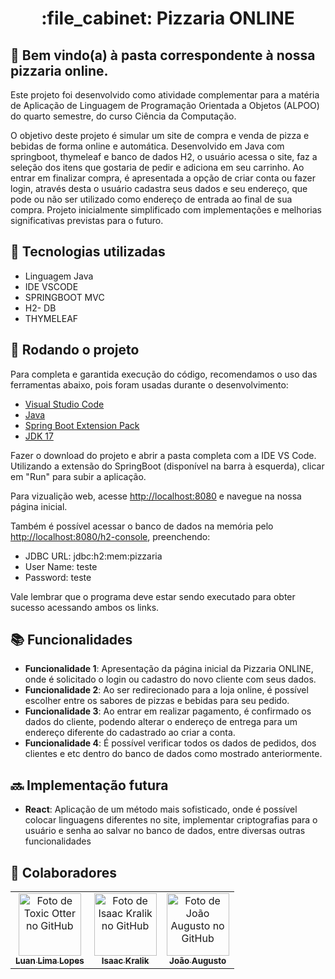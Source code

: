 <h1 align="center">:file_cabinet: Pizzaria ONLINE</h1> 

## :memo: Bem vindo(a) à pasta correspondente à nossa pizzaria online.

Este projeto foi desenvolvido como atividade complementar para a matéria de Aplicação de Linguagem de Programação Orientada a Objetos (ALPOO)
do quarto semestre, do curso Ciência da Computação.

O objetivo deste projeto é simular um site de compra e venda de pizza e bebidas de forma online e automática.
Desenvolvido em Java com springboot, thymeleaf e banco de dados H2, o usuário acessa o site, faz a seleção dos itens que gostaria de pedir e adiciona em seu carrinho. Ao entrar em finalizar compra, é apresentada a opção de criar conta ou fazer login, através desta o usuário cadastra seus dados e seu endereço, que pode ou não ser utilizado como endereço de entrada ao final de sua compra.
Projeto inicialmente simplificado com implementações e melhorias significativas previstas para o futuro. 

## :wrench: Tecnologias utilizadas
* Linguagem Java
* IDE VSCODE
* SPRINGBOOT MVC
* H2- DB
* THYMELEAF
  
## :rocket: Rodando o projeto

Para completa e garantida execução do código, recomendamos o uso das ferramentas abaixo, pois foram usadas durante o desenvolvimento:
- [Visual Studio Code](https://code.visualstudio.com)
- [Java](https://www.java.com/pt-BR/download/ie_manual.jsp?locale=pt_BR)
- [Spring Boot Extension Pack](https://marketplace.visualstudio.com/items?itemName=vmware.vscode-boot-dev-pack)
- [JDK 17](https://www.oracle.com/java/technologies/javase/jdk17-archive-downloads.html)

Fazer o download do projeto e abrir a pasta completa com a IDE VS Code. 
Utilizando a extensão do SpringBoot (disponível na barra à esquerda), clicar em "Run" para subir a aplicação. 

Para vizualição web, acesse [http://localhost:8080](http://localhost:8080) e navegue na nossa página inicial. 

Também é possível acessar o banco de dados na memória pelo [http://localhost:8080/h2-console](http://localhost:8080/h2-console), preenchendo:
- JDBC URL: jdbc:h2:mem:pizzaria
- User Name: teste
- Password: teste

Vale lembrar que o programa deve estar sendo executado para obter sucesso acessando ambos os links.

## :books: Funcionalidades

* <b>Funcionalidade 1</b>: Apresentação da página inicial da Pizzaria ONLINE, onde é solicitado o login ou cadastro do novo cliente com seus dados. 
* <b>Funcionalidade 2</b>: Ao ser redirecionado para a loja online, é possível escolher entre os sabores de pizzas e bebidas para seu pedido. 
* <b>Funcionalidade 3</b>: Ao entrar em realizar pagamento, é confirmado os dados do cliente, podendo alterar o endereço de entrega para um endereço diferente do cadastrado ao criar a conta.
* <b>Funcionalidade 4</b>: É possível verificar todos os dados de pedidos, dos clientes e etc dentro do banco de dados como mostrado anteriormente.

## :soon: Implementação futura
* <b>React</b>: Aplicação de um método mais sofisticado, onde é possível colocar linguagens diferentes no site, implementar criptografias para o usuário e senha ao salvar no banco de dados, entre diversas outras funcionalidades

## :handshake: Colaboradores
<table>
  <tr>
    <td align="center">
      <a href="https://github.com/ToxicOtter">
        <img src="https://avatars.githubusercontent.com/u/56259137?v=4" width="100px;" alt="Foto de Toxic Otter no GitHub"/><br>
        <sub>
          <b>Luan Lima Lopes</b>
        </sub>
      </a>
    </td>
    <td align="center">
      <a href="https://github.com/IsaacKralik">
        <img src="https://avatars.githubusercontent.com/u/56259137?v=4" width="100px;" alt="Foto de Isaac Kralik no GitHub"/><br>
        <sub>
          <b>Isaac Kralik</b>
        </sub>
      </a>
    </td>
     <td align="center">
      <a href="https://www.linkedin.com/in/joão-cardoso-769a531b9/">
        <img src="https://avatars.githubusercontent.com/u/56259137?v=4" width="100px;" alt="Foto de João Augusto no GitHub"/><br>
        <sub>
          <b>João Augusto</b>
        </sub>
      </a>
    </td>
  </tr>
</table>
